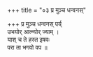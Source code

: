 +++
title = "०३ प्र मुञ्च धन्वनस्"

+++
प्र मुञ्च धन्वनस् पर्य्  
उभयोर् आत्न्योर् ज्याम् ।  
याश् च ते हस्त इषवः  
परा ता भगवो वप ॥